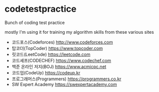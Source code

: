 # codetestpractice
Bunch of coding test practice 

mostly I'm using it for training my algorithm skills from these various sites

- 코드포스(Codeforces) http://www.codeforces.com 
- 탑코더(TopCoder) https://www.topcoder.com 
- 릿코드(LeetCode) https://leetcode.com 
- 코드셰프(CODECHEF) https://www.codechef.com
- 백준 온라인 저지(BOJ) https://www.acmicpc.net 
- 코드업(CodeUp) https://codeup.kr 
- 프로그래머스(Programmers) https://programmers.co.kr 
- SW Expert Academy https://swexpertacademy.com
